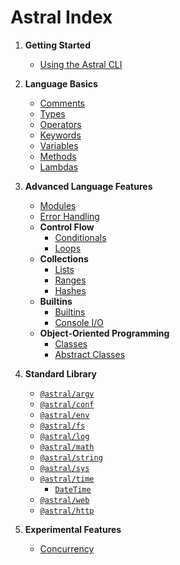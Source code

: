 # Astral Index

1. **Getting Started**
   - [Using the Astral CLI](cli.md)

2. **Language Basics**
   - [Comments](comments.md)
   - [Types](types.md)
   - [Operators](operators.md)
   - [Keywords](keywords.md)
   - [Variables](variables.md)
   - [Methods](methods.md)
   - [Lambdas](lambdas.md)

3. **Advanced Language Features**
   - [Modules](modules.md)
   - [Error Handling](error_handling.md)
   - **Control Flow**
     - [Conditionals](conditionals.md)
     - [Loops](loops.md)
   - **Collections**
     - [Lists](lists.md)
     - [Ranges](ranges.md)
     - [Hashes](hashes.md)
   - **Builtins**
     - [Builtins](builtins.md)
     - [Console I/O](console_io.md)
   - **Object-Oriented Programming**
     - [Classes](classes.md)
     - [Abstract Classes](abstract_classes.md)

4. **Standard Library**
   - [`@astral/argv`](lib/argv.md)
   - [`@astral/conf`](lib/conf.md)
   - [`@astral/env`](lib/env.md)
   - [`@astral/fs`](lib/fs.md)
   - [`@astral/log`](lib/log.md)
   - [`@astral/math`](lib/math.md)
   - [`@astral/string`](lib/string.md)
   - [`@astral/sys`](lib/sys.md)
   - [`@astral/time`](lib/time.md)
     - [`DateTime`](lib/datetime.md)
   - [`@astral/web`](lib/web.md)
   - [`@astral/http`](lib/http.md)

5. **Experimental Features**
   - [Concurrency](concurrency.md)